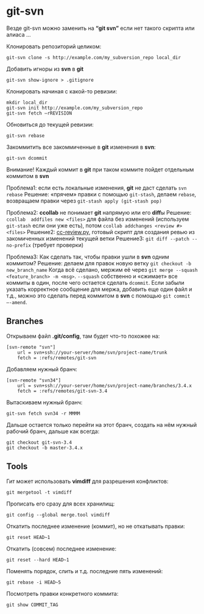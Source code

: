 git-svn
=======

Везде git-svn можно заменить на **“git svn”** если нет такого скрипта или алиаса ...

Клонировать репозиторий целиком:

    git-svn clone -s http://example.com/my_subversion_repo local_dir

Добавить игноры из **svn** в **git**

    git-svn show-ignore > .gitignore

Клонировать начиная с какой-то ревизии:

    mkdir local_dir
    git-svn init http://example.com/my_subversion_repo
    git-svn fetch –rREVISION

Обновиться до текущей ревизии:

    git-svn rebase

Закоммитить все закоммиченные в **git** изменения в **svn**:

    git-svn dcommit

Внимание! Каждый коммит в **git** при таком коммите пойдет отдельным коммитом в **svn**

Проблема1: если есть локальные изменения, **git** не даст сделать `svn rebase`
Решение: «прячем» правки с помощью `git-stash`, делаем `rebase`, возвращаем правки через `git-stash apply (git-stash pop)`

Проблема2: **ccollab** не понимает **git** напрямую или его **diff**ы
Решение: `ccollab  addfiles new <files>` для файла без изменений (используем `git-stash` если они уже есть), потом `ccollab addchanges <review #> <files>`
Решение2: [cc-review.py](https://raw.github.com/dimasg/devtools/master/cc-review.py), готовый скрипт для создания ревью из закомиченных изменений текущей ветки
Решение3: `git diff --patch --no-prefix` (требует проверки)

Проблема3: Как сделать так, чтобы правки ушли в **svn** одним коммитом?
Решение: делаем для правок новую ветку `git checkout -b new_branch_name`
Когда всё сделано, мержим её через `git merge --squash <feature_branch> -m <msg>`.
`--squash` собственно и «сжимает» все коммиты в один, после чего остается сделать `dcommit`. Если забыли указать корректное сообщение для мержа, добавить еще один файл и т.д., можно это сделать перед коммитом в **svn** с помощью `git commit –-amend`.


Branches
--------

Открываем файл **.git/config**, там будет что-то похожее на:

    [svn-remote "svn"]
        url = svn+ssh://your-server/home/svn/project-name/trunk
        fetch = :refs/remotes/git-svn

Добавляем нужный бранч:

    [svn-remote "svn34"]
        url = svn+ssh://your-server/home/svn/project-name/branches/3.4.x
        fetch = :refs/remotes/git-svn-3.4

Вытаскиваем нужный бранч:

    git-svn fetch svn34 -r MMMM

Дальше остается только перейти на этот бранч, создать на нём нужный рабочий бранч, дальше как всегда:

    git checkout git-svn-3.4
    git checkout -b master-3.4.x


Tools
-----

Гит может использовать **vimdiff** для разрешения конфликтов:

    git mergetool -t vimdiff

Прописать его сразу для всех хранилищ:

    git config --global merge.tool vimdiff

Откатить  последнее изменение (коммит),  но не откатывать правки:

    git reset HEAD~1

Откатить (совсем) последнее изменение:

    git reset --hard HEAD~1

Поменять порядок, слить и т.д. последние пять изменений:

    git rebase -i HEAD~5

Посмотреть правки конкретного коммита:

    git show COMMIT_TAG

